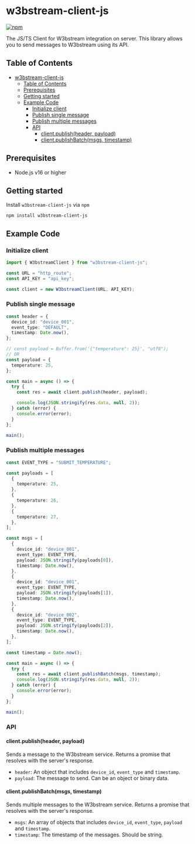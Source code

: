 # w3bstream-client-js

[![npm](https://img.shields.io/npm/v/w3bstream-client-js)](https://www.npmjs.com/package/w3bstream-client-js)

The JS/TS Client for W3bstream integration on server. This library allows you to send messages to W3bstream using its API.

## Table of Contents

- [w3bstream-client-js](#w3bstream-client-js)
  - [Table of Contents](#table-of-contents)
  - [Prerequisites](#prerequisites)
  - [Getting started](#getting-started)
  - [Example Code](#example-code)
    - [Initialize client](#initialize-client)
    - [Publish single message](#publish-single-message)
    - [Publish multiple messages](#publish-multiple-messages)
    - [API](#api)
      - [client.publish(header, payload)](#clientpublishheader-payload)
      - [client.publishBatch(msgs, timestamp)](#clientpublishbatchmsgs-timestamp)

## Prerequisites

- Node.js v16 or higher

## Getting started

Install `w3bstream-client-js` via `npm`

```shell
npm install w3bstream-client-js
```

## Example Code

### Initialize client

```typescript
import { W3bstreamClient } from "w3bstream-client-js";

const URL = "http_route";
const API_KEY = "api_key";

const client = new W3bstreamClient(URL, API_KEY);
```

### Publish single message

```typescript
const header = {
  device_id: "device_001",
  event_type: "DEFAULT",
  timestamp: Date.now(),
};

// const payload = Buffer.from('{"temperature": 25}', "utf8");
// OR
const payload = {
  temperature: 25,
};

const main = async () => {
  try {
    const res = await client.publish(header, payload);

    console.log(JSON.stringify(res.data, null, 2));
  } catch (error) {
    console.error(error);
  }
};

main();
```

### Publish multiple messages

```typescript
const EVENT_TYPE = "SUBMIT_TEMPERATURE";

const payloads = [
  {
    temperature: 25,
  },
  {
    temperature: 26,
  },
  {
    temperature: 27,
  },
];

const msgs = [
  {
    device_id: "device_001",
    event_type: EVENT_TYPE,
    payload: JSON.stringify(payloads[0]),
    timestamp: Date.now(),
  },
  {
    device_id: "device_001",
    event_type: EVENT_TYPE,
    payload: JSON.stringify(payloads[1]),
    timestamp: Date.now(),
  },
  {
    device_id: "device_002",
    event_type: EVENT_TYPE,
    payload: JSON.stringify(payloads[2]),
    timestamp: Date.now(),
  },
];

const timestamp = Date.now();

const main = async () => {
  try {
    const res = await client.publishBatch(msgs, timestamp);
    console.log(JSON.stringify(res.data, null, 2));
  } catch (error) {
    console.error(error);
  }
};

main();
```

### API

#### client.publish(header, payload)

Sends a message to the W3bstream service. Returns a promise that resolves with the server's response.

- `header`: An object that includes `device_id`, `event_type` and `timestamp`.
- `payload`: The message to send. Can be an object or binary data.

#### client.publishBatch(msgs, timestamp)

Sends multiple messages to the W3bstream service. Returns a promise that resolves with the server's response.

- `msgs`: An array of objects that includes `device_id`, `event_type`, `payload` and `timestamp`.
- `timestamp`: The timestamp of the messages. Should be string.
